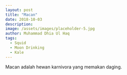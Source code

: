 ```yaml
---
layout: post
title: "Macan"
date: 2018-10-03
description: 
image: /assets/images/placeholder-5.jpg
author: Muhammad Dhia Ul Haq
tags: 
  - Squid
  - Moon Drinking
  - Kale
---
```

Macan adalah hewan karnivora yang memakan daging.